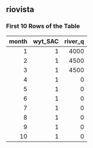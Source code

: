 ## riovista
### First 10 Rows of the Table
|   month |   wyt_SAC |   river_q |
|--------:|----------:|----------:|
|       1 |         1 |      4000 |
|       2 |         1 |      4500 |
|       3 |         1 |      4500 |
|       4 |         1 |         0 |
|       5 |         1 |         0 |
|       6 |         1 |         0 |
|       7 |         1 |         0 |
|       8 |         1 |         0 |
|       9 |         1 |         0 |
|      10 |         1 |         0 |